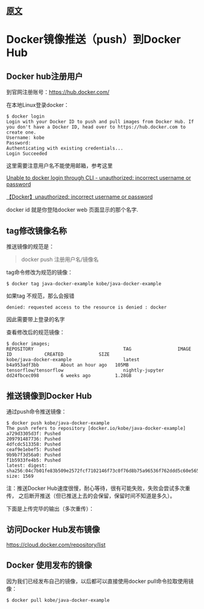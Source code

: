 ## [原文](https://blog.csdn.net/boonya/article/details/74906927)

# Docker镜像推送（push）到Docker Hub

## Docker hub注册用户
到官网注册账号：https://hub.docker.com/

在本地Linux登录docker：
```shell script
$ docker login
Login with your Docker ID to push and pull images from Docker Hub. If you don't have a Docker ID, head over to https://hub.docker.com to create one.
Username: kobe
Password:
Authenticating with existing credentials...
Login Succeeded
```
这里需要注意用户名不能使用邮箱，参考这里

[Unable to docker login through CLI - unauthorized: incorrect username or password](https://github.com/docker/hub-feedback/issues/935)

[【Docker】unauthorized: incorrect username or password](https://www.cnblogs.com/jaxer/p/7742186.html)

docker id 就是你登陆docker web 页面显示的那个名字.

## tag修改镜像名称

推送镜像的规范是：
 
> docker push 注册用户名/镜像名
 
tag命令修改为规范的镜像：
```shell script
$ docker tag java-docker-example kobe/java-docker-example
```

如果tag 不规范，那么会报错
```
denied: requested access to the resource is denied : docker
```
因此需要带上登录的名字

查看修改后的规范镜像：
```shell script
$ docker images;
REPOSITORY                                 TAG                 IMAGE ID            CREATED             SIZE
kobe/java-docker-example                   latest              b4a953adf3bb        About an hour ago   105MB
tensorflow/tensorflow                      nightly-jupyter     dd24fbcec098        6 weeks ago         1.28GB
```

## 推送镜像到Docker Hub

通过push命令推送镜像：

```shell script
$ docker push kobe/java-docker-example
The push refers to repository [docker.io/kobe/java-docker-example]
a729d3305d3f: Pushed
209791487736: Pushed
4dfcdc513358: Pushed
ceaf9e1ebef5: Pushed
9b9b7f3d56a0: Pushed
f1b5933fe4b5: Pushed
latest: digest: sha256:04c7b01fe83b509e2572fcf7102146f73c0f76d8b75a96536f762ddd5c60e565 size: 1569
```

注：推送Docker Hub速度很慢，耐心等待，很有可能失败，失败会尝试多次重传，
之后断开推送（但已推送上去的会保留，保留时间不知道是多久）。

下面是上传完毕的输出（多次重传）：

## 访问Docker Hub发布镜像
https://cloud.docker.com/repository/list

## Docker 使用发布的镜像
因为我们已经发布自己的镜像，以后都可以直接使用docker pull命令拉取使用镜像：

```shell script
$ docker pull kobe/java-docker-example
```
